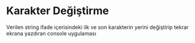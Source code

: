 # Karakter Değiştirme
Verilen string ifade içerisindeki ilk ve son karakterin yerini değiştirip tekrar ekrana yazdıran console uygulaması